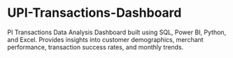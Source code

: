 # UPI-Transactions-Dashboard
PI Transactions Data Analysis Dashboard built using SQL, Power BI, Python, and Excel. Provides insights into customer demographics, merchant performance, transaction success rates, and monthly trends.
